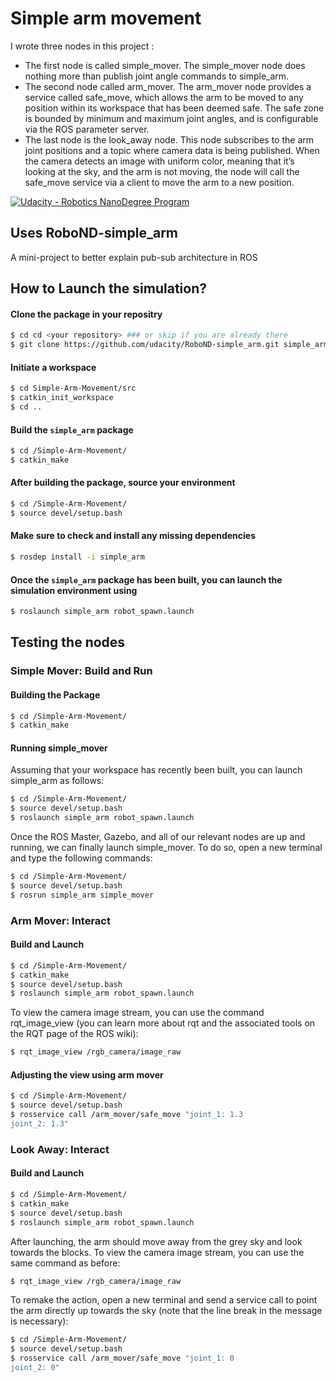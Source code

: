 # Simple arm movement
I wrote three nodes in this project :  
- The first node is called simple_mover. The simple_mover node does nothing more than publish joint angle commands to simple_arm.  
- The second node called arm_mover. The arm_mover node provides a service called safe_move, which allows the arm to be moved to any position within its workspace that has been deemed safe. The safe zone is bounded by minimum and maximum joint angles, and is configurable via the ROS parameter server.  
- The last node is the look_away node. This node subscribes to the arm joint positions and a topic where camera data is being published. When the camera detects an image with uniform color, meaning that it’s looking at the sky, and the arm is not moving, the node will call the safe_move service via a client to move the arm to a new position.
  
[![Udacity - Robotics NanoDegree Program](https://s3-us-west-1.amazonaws.com/udacity-robotics/Extra+Images/RoboND_flag.png)](https://www.udacity.com/robotics)
## Uses RoboND-simple_arm
A mini-project to better explain pub-sub architecture in ROS

## How to Launch the simulation?
#### Clone the package in your repositry
```sh
$ cd cd <your repository> ### or skip if you are already there
$ git clone https://github.com/udacity/RoboND-simple_arm.git simple_arm
```

#### Initiate a workspace
```sh
$ cd Simple-Arm-Movement/src
$ catkin_init_workspace
$ cd ..
```

#### Build the `simple_arm` package
```sh
$ cd /Simple-Arm-Movement/ 
$ catkin_make
```

#### After building the package, source your environment
```sh
$ cd /Simple-Arm-Movement/
$ source devel/setup.bash
```

#### Make sure to check and install any missing dependencies
```sh
$ rosdep install -i simple_arm
```

#### Once the `simple_arm` package has been built, you can launch the simulation environment using
```sh
$ roslaunch simple_arm robot_spawn.launch
```
## Testing the nodes
### Simple Mover: Build and Run
#### Building the Package
```sh
$ cd /Simple-Arm-Movement/ 
$ catkin_make
```
#### Running simple_mover
Assuming that your workspace has recently been built, you can launch simple_arm as follows:
```sh
$ cd /Simple-Arm-Movement/ 
$ source devel/setup.bash
$ roslaunch simple_arm robot_spawn.launch
```
Once the ROS Master, Gazebo, and all of our relevant nodes are up and running, we can finally launch simple_mover. To do so, open a new terminal and type the following commands:  
```sh
$ cd /Simple-Arm-Movement/ 
$ source devel/setup.bash
$ rosrun simple_arm simple_mover
```
### Arm Mover: Interact
#### Build and Launch
```sh
$ cd /Simple-Arm-Movement/ 
$ catkin_make
$ source devel/setup.bash
$ roslaunch simple_arm robot_spawn.launch
```
  
To view the camera image stream, you can use the command rqt_image_view (you can learn more about rqt and the associated tools on the RQT page of the ROS wiki):
```sh
$ rqt_image_view /rgb_camera/image_raw
```
#### Adjusting the view using arm mover
```sh
$ cd /Simple-Arm-Movement/ 
$ source devel/setup.bash
$ rosservice call /arm_mover/safe_move "joint_1: 1.3
joint_2: 1.3"
```
### Look Away: Interact
#### Build and Launch
```sh
$ cd /Simple-Arm-Movement/ 
$ catkin_make
$ source devel/setup.bash
$ roslaunch simple_arm robot_spawn.launch
```
After launching, the arm should move away from the grey sky and look towards the blocks. To view the camera image stream, you can use the same command as before:
```sh
$ rqt_image_view /rgb_camera/image_raw
```
To remake the action, open a new terminal and send a service call to point the arm directly up towards the sky (note that the line break in the message is necessary):
```sh
$ cd /Simple-Arm-Movement/ 
$ source devel/setup.bash
$ rosservice call /arm_mover/safe_move "joint_1: 0
joint_2: 0"
```

